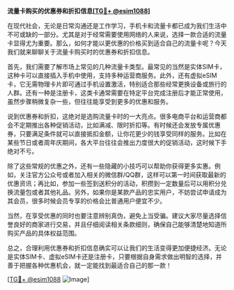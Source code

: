 **流量卡购买的优惠券和折扣信息[[TG💪+ @esim1088](https://t.me/s/esim1088)]**

在现代社会，无论是日常沟通还是工作学习，手机卡和流量卡都已成为我们生活中不可或缺的一部分。尤其是对于经常需要使用网络的人来说，选择一款合适的流量卡显得尤为重要。那么，如何才能以更优惠的价格买到适合自己的流量卡呢？今天我们就来聊聊关于流量卡购买时的优惠券和折扣信息。

首先，我们需要了解市场上常见的几种流量卡类型。最常见的当然是实体SIM卡，这种卡可以直接插入手机中使用，支持多种运营商服务。此外，还有虚拟eSIM卡，它无需物理卡片即可通过手机设置激活，特别适合那些经常更换设备或旅行的人群。还有一种是注册卡，这类卡通常需要在特定平台完成注册后才能正常使用，虽然步骤稍微复杂一些，但往往能享受到更多的优惠和服务。

说到优惠券和折扣，这绝对是选购流量卡时的一大亮点。很多电商平台和运营商都会不定期推出各种促销活动，比如满减、限时折扣等。有时候还会发放专属优惠券，只要满足条件就可以直接抵扣金额，让你花更少的钱享受同样的服务。比如在某些节日或者周年庆期间，各大平台往往会推出力度很大的促销活动，这时候下手绝对不亏。

除了这些常规的优惠之外，还有一些隐藏的小技巧可以帮助你获得更多实惠。例如，关注官方公众号或者加入相关的微信群/QQ群，这样可以第一时间获取最新的优惠资讯；再比如，参加一些签到送积分的活动，积攒到一定数量后可以用积分兑换流量包或者其他礼品。另外，如果你是某款产品的忠实用户，不妨尝试申请成为其会员，很多时候会员专享的价格会比普通用户便宜不少。

当然，在享受优惠的同时也要注意辨别真伪，避免上当受骗。建议大家尽量选择信誉良好的商家进行交易，并且仔细阅读相关条款细则，确保自己能够清楚地知道所购买产品的具体权益范围。

总之，合理利用优惠券和折扣信息确实可以让我们的生活变得更加便捷经济。无论是实体SIM卡、虚拟eSIM卡还是注册卡，只要根据自身需求做出明智的选择，并善于把握各种优惠机会，就一定能找到最适合自己的那一款！

[[TG💪+ @esim1088](https://t.me/s/esim1088) ![Image](https://i.postimg.cc/4NQfJmqS/Snipaste-2025-05-13-00-14-12.png)]